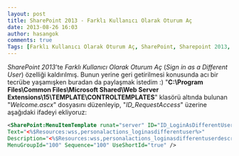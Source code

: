 ```yaml
---
layout: post
title: SharePoint 2013 - Farklı Kullanıcı Olarak Oturum Aç
date: 2013-08-26 16:03
author: hasangok
comments: true
Tags: [Farklı Kullanıcı Olarak Oturum Aç, SharePoint, Sharepoint 2013, Sign in as Different User]
---
```

*SharePoint 2013*'te *Farklı Kullanıcı Olarak Oturum Aç* (*Sign in as a Different User*) özelliği kaldırılmış. Bunun yerine geri getirilmesi konusunda acı bir tecrübe yaşamışken buradan da paylaşmak istedim :)
"**C:\Program Files\Common Files\Microsoft Shared\Web Server Extensions\15\TEMPLATE\CONTROLTEMPLATES**" klasörü altında bulunan "*Welcome.ascx*" dosyasını düzenleyip, "*ID_RequestAccess*" üzerine aşağıdaki ifadeyi ekliyoruz:

```xml
<SharePoint:MenuItemTemplate runat="server" ID="ID_LoginAsDifferentUser" 
Text="<%$Resources:wss,personalactions_loginasdifferentuser%>" 
Description="<%$Resources:wss,personalactions_loginasdifferentuserdescription%>" 
MenuGroupId="100" Sequence="100" UseShortId="true" />
```
